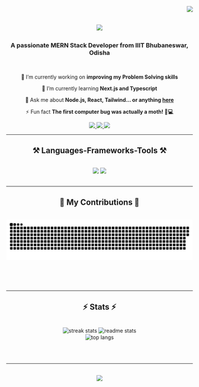 <img align="right" src="https://visitor-badge.laobi.icu/badge?page_id=chinmaya-704.chinmaya-704" />

<h1 align="center">
    <img src="https://readme-typing-svg.herokuapp.com/?font=Righteous&size=35&center=true&vCenter=true&width=500&height=70&duration=4000&lines=Hi+There!+👋;+I'm+Chinmaya+Kumar+Sahoo!;" />
</h1>

<h3 align="center">A passionate MERN Stack Developer from IIIT Bhubaneswar, Odisha</h3>

<br/>

<div align="center">
 
 🔭 I’m currently working on **improving my Problem Solving skills**
 
 🌱 I’m currently learning **Next.js and Typescript**

💬 Ask me about **Node.js, React, Tailwind... or anything [here](https://github.com/chinmaya-704/chinmaya-704/issues)**

⚡ Fun fact **The first computer bug was actually a moth! 🐛💻**

 </div>
 
<div align="center"> 
  <a href="mailto:b122044@iiit-bh.ac.in">
    <img src="https://skillicons.dev/icons?i=gmail" />
  </a>
  <a href="https://www.linkedin.com/in/chinmaya-sahoo-b47385254/" target="_blank">
    <img src="https://skillicons.dev/icons?i=linkedin" />
  </a>
  <a href="https://instagram.com/demon_slayer_chini?utm_source=qr&igshid=MzNlNGNkZWQ4Mg%3D%3D" target="_blank">
    <img src="https://skillicons.dev/icons?i=instagram" />
  </a>
</div>

 <hr/>
 
<h2 align="center">⚒️ Languages-Frameworks-Tools ⚒️</h2>
<br/>
<div align="center">
    <img src="https://skillicons.dev/icons?i=react,html,css,vscode,postman,github,tailwind,git,github,ubuntu,vercel,vite" />
    <img src="https://skillicons.dev/icons?i=nodejs,npm,python,javascript,typescript,express,mongodb,c,py,replit,nextjs,mysql,cpp" /><br>
</div>

<br/>
<hr/>

<div align="center">
  <h2>🐍 My Contributions 🐍</h2>
  <br>
  <img alt="snake eating my contributions" src="https://raw.githubusercontent.com/chinmaya-704/chinmaya-704/output/github-contribution-grid-snake.svg" />
  
  <br/><br/><br/>
</div>

<hr/>

<h2 align="center">⚡ Stats ⚡</h2>
<br>
<div align=center>
  <img width=390 src="https://github-readme-streak-stats.herokuapp.com/?user=chinmaya-704&count_private=true&theme=react&border_radius=10" alt="streak stats"/>
    
  <img width=390 src="https://github-readme-stats.vercel.app/api?username=chinmaya-704&count_private=true&show_icons=true&theme=react&rank_icon=github&border_radius=10" alt="readme stats" />
  
  <br/>
  <img width=325 align="center" src="https://github-readme-stats.vercel.app/api/top-langs/?username=chinmaya-704&hide=HTML&langs_count=8&layout=compact&theme=react&border_radius=10&size_weight=0.5&count_weight=0.5&exclude_repo=github-readme-stats" alt="top langs" />
</div>

<br/><br/>

<hr/>

<br/>

<div align="center">
    <img src="https://readme-typing-svg.herokuapp.com/?font=Righteous&size=35&center=true&vCenter=true&width=500&height=70&duration=4000&lines=Contact+me+on+Linkedin;+Thank+You,+for+visiting;" />
</div>

<br/>
